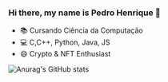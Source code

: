 ### Hi there, my name is Pedro Henrique 👋

- 📚 Cursando Ciência da Computação
- 💻 C,C++, Python, Java, JS
- 😄 Crypto & NFT Enthusiast

![Anurag's GitHub stats](https://github-readme-stats.vercel.app/api?username=pedrofasi&show_icons=true&theme=dracula)


<!--
**pedrofasi/pedrofasi** is a ✨ _special_ ✨ repository because its `README.md` (this file) appears on your GitHub profile.

Here are some ideas to get you started:

- 🔭 I’m currently working on ...
- 🌱 I’m currently learning ...
- 👯 I’m looking to collaborate on ...
- 🤔 I’m looking for help with ...
- 💬 Ask me about ...
- 📫 How to reach me: ...
- 😄 Pronouns: ...
- ⚡ Fun fact: ...
-->
